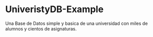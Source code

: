 # UniveristyDB-Example
Una Base de Datos simple y basica de una universidad con miles de alumnos y cientos de asignaturas.
